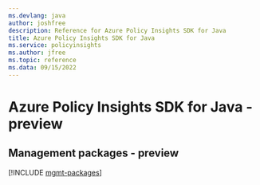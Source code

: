 ```yaml
---
ms.devlang: java
author: joshfree
description: Reference for Azure Policy Insights SDK for Java
title: Azure Policy Insights SDK for Java
ms.service: policyinsights
ms.author: jfree
ms.topic: reference
ms.data: 09/15/2022
---
```

# Azure Policy Insights SDK for Java - preview

## Management packages - preview
[!INCLUDE [mgmt-packages](policy-insights-mgmt-index.md)]